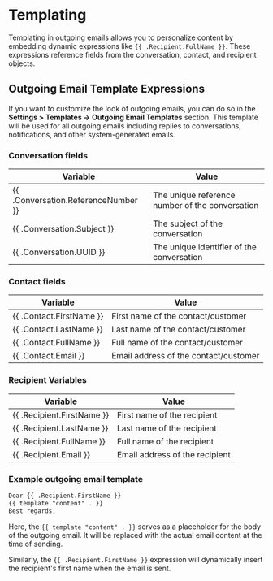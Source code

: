 # Templating

Templating in outgoing emails allows you to personalize content by embedding dynamic expressions like `{{ .Recipient.FullName }}`. These expressions reference fields from the conversation, contact, and recipient objects.

## Outgoing Email Template Expressions

If you want to customize the look of outgoing emails, you can do so in the **Settings > Templates -> Outgoing Email Templates** section. This template will be used for all outgoing emails including replies to conversations, notifications, and other system-generated emails.

### Conversation fields

| Variable                        | Value                                                  |
|---------------------------------|--------------------------------------------------------|
| {{ .Conversation.ReferenceNumber }} | The unique reference number of the conversation     |
| {{ .Conversation.Subject }}         | The subject of the conversation                     |
| {{ .Conversation.UUID }}           | The unique identifier of the conversation            |

### Contact fields
| Variable                     | Value                              |
|------------------------------|------------------------------------|
| {{ .Contact.FirstName }}     | First name of the contact/customer |
| {{ .Contact.LastName }}      | Last name of the contact/customer  |
| {{ .Contact.FullName }}      | Full name of the contact/customer  |
| {{ .Contact.Email }}         | Email address of the contact/customer |

### Recipient Variables
| Variable                       | Value                             |
|--------------------------------|-----------------------------------|
| {{ .Recipient.FirstName }}     | First name of the recipient       |
| {{ .Recipient.LastName }}      | Last name of the recipient        |
| {{ .Recipient.FullName }}      | Full name of the recipient        |
| {{ .Recipient.Email }}         | Email address of the recipient    |


### Example outgoing email template

```html
Dear {{ .Recipient.FirstName }}
{{ template "content" . }}
Best regards,
```
Here, the `{{ template "content" . }}` serves as a placeholder for the body of the outgoing email. It will be replaced with the actual email content at the time of sending.

Similarly, the `{{ .Recipient.FirstName }}` expression will dynamically insert the recipient's first name when the email is sent.
